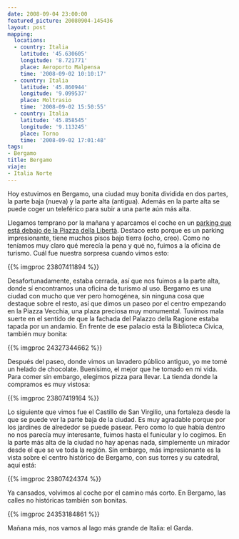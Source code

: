 ```yaml
---
date: 2008-09-04 23:00:00
featured_picture: 20080904-145436
layout: post
mapping:
  locations:
  - country: Italia
    latitude: '45.630605'
    longitude: '8.721771'
    place: Aeroporto Malpensa
    time: '2008-09-02 10:10:17'
  - country: Italia
    latitude: '45.860944'
    longitude: '9.099537'
    place: Moltrasio
    time: '2008-09-02 15:50:55'
  - country: Italia
    latitude: '45.858545'
    longitude: '9.113245'
    place: Torno
    time: '2008-09-02 17:01:48'
tags:
- Bergamo
title: Bergamo
viaje:
- Italia Norte
---
```


Hoy estuvimos en Bergamo, una ciudad muy bonita dividida en dos partes, la parte baja (nueva) y la parte alta (antigua). Además en la parte alta se puede coger un teleférico para subir a una parte aún más alta.

Llegamos temprano por la mañana y aparcamos el coche en un <a href="https://www.bestinparking.it/garage/bergamo/piazza-della-liberta/bergamo">parking que está debajo de la Piazza della Libertà</a>. Destaco esto porque es un parking impresionante, tiene muchos pisos bajo tierra (ocho, creo). Como no teníamos muy claro qué merecía la pena y qué no, fuimos a la oficina de turismo. Cuál fue nuestra sorpresa cuando vimos esto:

{{% imgproc 23807411894 %}}

Desafortunadamente, estaba cerrada, así que nos fuimos a la parte alta, donde sí encontramos una oficina de turismo al uso. Bergamo es una ciudad con mucho que ver pero homogénea, sin ninguna cosa que destaque sobre el resto, así que dimos un paseo por el centro empezando en la Piazza Vecchia, una plaza preciosa muy monumental. Tuvimos mala suerte en el sentido de que la fachada del Palazzo della Ragione estaba tapada por un andamio. En frente de ese palacio está la Biblioteca Civica, también muy bonita:

{{% imgproc 24327344662 %}}

Después del paseo, donde vimos un lavadero público antiguo, yo me tomé un helado de chocolate. Buenísimo, el mejor que he tomado en mi vida. Para comer sin embargo, elegimos pizza para llevar. La tienda donde la compramos es muy vistosa:

{{% imgproc 23807419164 %}}

Lo siguiente que vimos fue el Castillo de San Virgilio, una fortaleza desde la que se puede ver la parte baja de la ciudad. Es muy agradable porque por los jardines de alrededor se puede pasear. Pero como lo que había dentro no nos parecía muy interesante, fuimos hasta el funicular y lo cogimos. En la parte más alta de la ciudad no hay apenas nada, simplemente un mirador desde el que se ve toda la región. Sin embargo, más impresionante es la vista sobre el centro histórico de Bergamo, con sus torres y su catedral, aquí está:

{{% imgproc 23807424374 %}}

Ya cansados, volvimos al coche por el camino más corto. En Bergamo, las calles no históricas también son bonitas.

{{% imgproc 24353184861 %}}

Mañana más, nos vamos al lago más grande de Italia: el Garda.